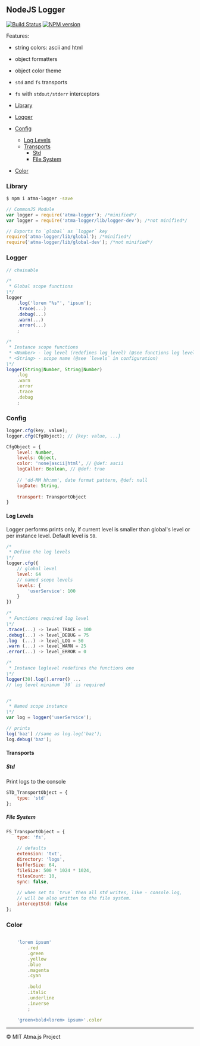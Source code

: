 NodeJS Logger
----
[![Build Status](https://travis-ci.org/atmajs/atma-logger.svg?branch=master)](https://travis-ci.org/atmajs/atma-logger)
[![NPM version](https://badge.fury.io/js/atma-logger.svg)](http://badge.fury.io/js/atma-logger)

Features:

- string colors: ascii and html
- object formatters
- object color theme
- `std` and `fs` transports
- `fs` with `stdout/stderr` interceptors

- [Library](#library)
- [Logger](#logger)
- [Config](#config)
    - [Log Levels](#log-levels)
    - [Transports](#transports)
        - [Std](#std)
        - [File System](#file-system)
- [Color](#color)

### Library
```bash
$ npm i atma-logger -save
```
```javascript
// CommonJS Module
var logger = require('atma-logger'); /*minified*/
var logger = require('atma-logger/lib/logger-dev'); /*not minified*/

// Exports to `global` as `logger` key
require('atma-logger/lib/global'); /*minified*/
require('atma-logger/lib/global-dev'); /*not minified*/
```

### Logger

```javascript
// chainable

/*
 * Global scope functions
\*/
logger
    .log('lorem "%s"', 'ipsum');
    .trace(...)
    .debug(...)
    .warn(...)
    .error(...)
    ;

/*
 * Instance scope functions
 * <Number> - log level (redefines log level) (@see functions log level)
 * <String> - scope name (@see `levels` in configuration)
\*/
logger(String|Number, String|Number) 
    .log
    .warn
    .error
    .trace
    .debug
    ;
```


### Config

```javascript
logger.cfg(key, value);
logger.cfg(CfgObject); // {key: value, ...}

CfgObject = {
    level: Number,
    levels: Object,
    color: 'none|ascii|html', // @def: ascii
    logCaller: Boolean, // @def: true
    
    // 'dd-MM hh:mm', date format pattern, @def: null
    logDate: String,
    
    transport: TransportObject
}
```

#### Log Levels

Logger performs prints only, if current level is smaller than global's level or per instance level. Default level is `50`. 

```javascript
/*
 * Define the log levels
\*/
logger.cfg({
    // global level
    level: 64
    // named scope levels
    levels: {
        'userService': 100
    }
})

/*
 * Functions required log level
\*/
.trace(...) -> level_TRACE = 100
.debug(...) -> level_DEBUG = 75
.log  (...) -> level_LOG = 50
.warn (...) -> level_WARN = 25
.error(...) -> level_ERROR = 0

/*
 * Instance loglevel redefines the functions one
\*/
logger(30).log().error() ...
// log level minimum `30` is required


/*
 * Named scope instance
\*/
var log = logger('userService');

// prints
log('baz') //same as log.log('baz');
log.debug('baz');
```



#### Transports

##### Std
Print logs to the console
```javascript
STD_TransportObject = {
    type: 'std'
};
```

##### File System

```javascript 
FS_TransportObject = {
    type: 'fs',
    
    // defaults
    extension: 'txt', 
    directory: 'logs', 
    bufferSize: 64,
    fileSize: 500 * 1024 * 1024,
    filesCount: 10,
    sync: false,
    
    // when set to `true` then all std writes, like - console.log,
    // will be also written to the file system.
    interceptStd: false
};
```

### Color
```javascript

    'lorem ipsum'
        .red
		.green
		.yellow
		.blue
		.magenta
		.cyan
		
		.bold
		.italic
		.underline
		.inverse
        ;

    'green<bold<lorem> ipsum>'.color
```


----
© MIT
  Atma.js Project